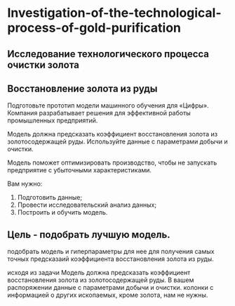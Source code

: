 # Investigation-of-the-technological-process-of-gold-purification
## Исследование технологического процесса очистки золота
## Восстановление золота из руды
Подготовьте прототип модели машинного обучения для «Цифры». Компания разрабатывает решения для эффективной работы промышленных предприятий.

Модель должна предсказать коэффициент восстановления золота из золотосодержащей руды. Используйте данные с параметрами добычи и очистки.

Модель поможет оптимизировать производство, чтобы не запускать предприятие с убыточными характеристиками.

Вам нужно:

1. Подготовить данные;
2. Провести исследовательский анализ данных;
3. Построить и обучить модель.

## Цель - подобрать лучшую модель.
подобрать модель и гиперпараметры для нее для получения самых точных предсказаий коэффициента восстановления золота из руды.

исходя из задачи Модель должна предсказать коэффициент восстановления золота из золотосодержащей руды.
В вашем распоряжении данные с параметрами добычи и очистки. колонки с информацией о других ископаемых, кроме золота, нам не нужны.
